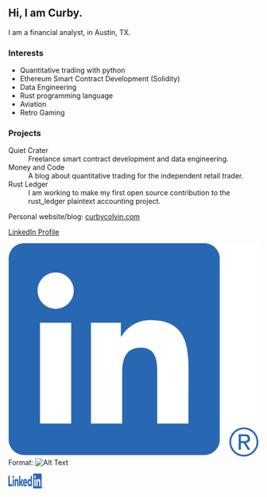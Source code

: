 ## Hi, I am Curby.

I am a financial analyst, in Austin, TX.

### Interests
- Quantitative trading with python
- Ethereum Smart Contract Development (Solidity) 
- Data Engineering
- Rust programming language
- Aviation
- Retro Gaming

### Projects
<dl>
  <dt>Quiet Crater</dt>
  <dd>Freelance smart contract development and data engineering.</dd>
  
  <dt>Money and Code</dt>
  <dd>A blog about quantitative trading for the independent retail trader.</dd>
  
  <dt>Rust Ledger</dt>
  <dd>I am working to make my first open source contribution to the rust_ledger plaintext accounting project.</dd>
</dl>

Personal website/blog: [curbycolvin.com](https://curbycolvin.com)

[LinkedIn Profile](www.linkedin.com/in/curbycolvin)

![LinkedIn Logo](/images/LI-In-Bug.png)
Format: ![Alt Text](url)

<img src="/images/LI-Logo.png" width=70 height=30> 
